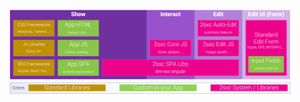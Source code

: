 
<div class="overlay-container">
  <div class="overlay-box" style="left: 0.5%; top: 10%; height: 71%; width: 16.5%"></div>
  <img src="./assets/app-browser.png" class="full-width">
</div>
